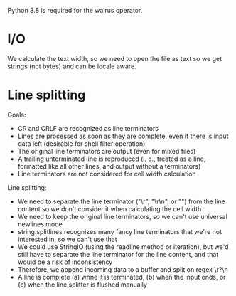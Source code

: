 Python 3.8 is required for the walrus operator.


I/O
===

We calculate the text width, so we need to open the file as text so we get
strings (not bytes) and can be locale aware.


Line splitting
==============

Goals:
  * CR and CRLF are recognized as line terminators
  * Lines are processed as soon as they are complete, even if there is input
    data left (desirable for shell filter operation)
  * The original line terminators are output (even for mixed files)
  * A trailing unterminated line is reproduced (i. e., treated as a line,
    formatted like all other lines, and output without a terminators)
  * Line terminators are not considered for cell width calculation

Line splitting:
  * We need to separate the line terminator ("\r", "\r\n", or "") from the line
    content so we don't consider it when calculating the cell width
  * We need to keep the original line terminators, so we can't use universal
    newlines mode
  * string.splitlines recognizes many fancy line terminators that we're not
    interested in, so we can't use that
  * We could use StringIO (using the readline method or iteration), but we'd
    still have to separate the line terminator for the line content, and that
    would be a risk of inconsistency
  * Therefore, we append incoming data to a buffer and split on regex \r?\n
  * A line is complete (a) whne it is terminated, (b) when the input ends, or
    (c) when the line splitter is flushed manually
